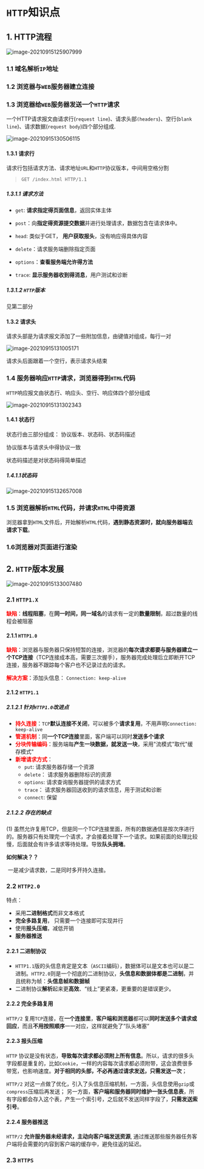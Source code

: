 # `HTTP`知识点

## 1. HTTP流程

![image-20210915125907999](HTTP知识点.assets/image-20210915125907999.png)

### 1.1 域名解析`IP`地址





### 1.2 浏览器与`WEB`服务器建立连接





### 1.3 浏览器给`WEB`服务器发送一个`HTTP`请求

一个HTTP请求报文由请求行(`request line`)、请求头部`(headers`)、空行(`blank line`)、请求数据(`request body`)四个部分组成.

![image-20210915130506115](HTTP知识点.assets/image-20210915130506115.png)

#### 1.3.1 请求行

请求行包括请求方法、请求地址`URL`和`HTTP`协议版本，中间用空格分割

> `GET /index.html HTTP/1.1`



##### 1.3.1.1 请求方法

- `get`: **请求指定得页面信息**，返回实体主体

- `post`：向**指定得资源提交数据**并进行处理请求，数据包含在请求体中。
- `head`: 类似于GET， **用户获取报头**，没有响应得具体内容
- `delete`：请求服务端删除指定页面
- `options`：**查看服务端允许得方法**
- `trace`: **显示服务器收到得消息**，用户测试和诊断



##### 1.3.1.2 `HTTP`版本

见第二部分



#### 1.3.2 请求头

请求头部是为请求报文添加了一些附加信息，由键值对组成，每行一对

![image-20210915131005171](HTTP知识点.assets/image-20210915131005171.png)



请求头后面跟着一个空行，表示请求头结束



### 1.4 服务器响应`HTTP`请求，浏览器得到`HTML`代码

`HTTP`响应报文由状态行、响应头、空行、响应体四个部分组成

![image-20210915131302343](HTTP知识点.assets/image-20210915131302343.png)



#### 1.4.1 状态行

状态行由三部分组成： 协议版本、状态码、状态码描述

协议版本与请求头中得协议一致

状态码描述是对状态码得简单描述



##### 1.4.1.1状态码

![image-20210915132657008](HTTP知识点.assets/image-20210915132657008.png)

### 1.5 浏览器解析`HTML`代码，并请求`HTML`中得资源

浏览器拿到`HTML`文件后，开始解析`HTML`代码，**遇到静态资源时，就向服务器端去请求下载**。



### 1.6浏览器对页面进行渲染



## 2. `HTTP`版本发展

![image-20210915133007480](HTTP知识点.assets/image-20210915133007480.png)



### 2.1 `HTTP1.X`

**<font color='red'>缺陷</font>**：**线程阻塞**，在**同一时间，同一域名**的请求有一定的**数量限制**，超过数量的线程会被阻塞



#### 2.1.1 `HTTP1.0`

**<font color='red'>缺陷</font>**：浏览器与服务器只保持短暂的连接，浏览器的**每次请求都要与服务器建立一个TCP连接**（TCP连接成本高，需要三次握手），服务器完成处理后立即断开TCP连接，服务器不跟踪每个客户也不记录过去的请求。

**<font color='red'>解决方案</font>**：添加头信息： `Connection: keep-alive`



#### 2.1.2 `HTTP1.1`

##### 2.1.2.1 针对`HTTP1.0`改进点

- **<font color='red'>持久连接</font>**：`TCP`**默认连接不关闭**，可以被多个**请求复用**，不用声明`Connection: keep-alive`
- **<font color='red'>管道机制</font>**：同**一个TCP连接**里面，客户端可以同时**发送多个请求**
- **<font color='red'>分块传输编码</font>**：服务端每**产生一块数据，就发送一块**，采用"流模式"取代"缓存模式"
- **<font color='red'>新增请求方式</font>**：
  - `put`: 请求服务器存储一个资源
  - `delete`： 请求服务器删除标识的资源
  - `options`: 请求查询服务器提供的请求方式
  - `trace`： 请求服务器回送收到的请求信息，用于测试和诊断
  - `connect`: 保留

##### 2.1.2.2 存在的缺点

(1) 虽然允许复用TCP，但是同一个TCP连接里面，所有的数据通信是按次序进行的。服务器只有处理完一个请求，才会接着处理下一个请求。如果前面的处理比较慢，后面就会有许多请求等待处理。导致**队头拥堵**。



**如何解决？？** 

​	一是减少请求数，二是同时多开持久连接。



### 2.2 `HTTP2.0`

特点：

- 采用**二进制格式**而非文本格式
- **完全多路复用**， 只需要一个连接即可实现并行
- 使用**报头压缩**，减低开销
- **服务器推送**



#### 2.2.1 二进制协议

- `HTTP1.1`版的头信息肯定是文本（`ASCII`编码），数据体可以是文本也可以是二进制。`HTTP2.0`则是一个彻底的二进制协议，**头信息和数据体都是二进制**，并且统称为帧：**头信息帧和数据帧**
- 二进制协议**解析**起来更**高效**、“线上”更紧凑，更重要的是错误更少。



#### 2.2.2 完全多路复用

`HTTP/2` 复用`TCP`连接，在**一个连接里**，**客户端和浏览器**都可以**同时发送多个请求或回应**，而且**不用按照顺序**一一对应，这样就避免了”队头堵塞”



#### 2.2.3 报头压缩

`HTTP` 协议是没有状态，**导致每次请求都必须附上所有信息**。所以，请求的很多头字段都是重复的，比如`Cookie`，一样的内容每次请求都必须附带，这会浪费很多带宽，也影响速度。**对于相同的头部，不必再通过请求发送，只需发送一次**；

`HTTP/2` 对这一点做了优化，引入了头信息压缩机制，一方面，头信息使用`gzip`或`compress`压缩后再发送； 另一方面，**客户端和服务器同时维护一张头信息表**，所有字段都会存入这个表，产生一个索引号，之后就不发送同样字段了，**只需发送索引号**。



#### 2.2.4 服务器推送

`HTTP/2` **允许服务器未经请求，主动向客户端发送资源**, 通过推送那些服务器任务客户端将会需要的内容到客户端的缓存中，避免往返的延迟。



### 2.3 `HTTPS`

